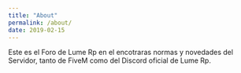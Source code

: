 ```yaml
---
title: "About"
permalink: /about/
date: 2019-02-15
---
```



Este es el Foro de Lume Rp en el encotraras normas y novedades del Servidor, tanto de FiveM como del Discord oficial de Lume Rp.
